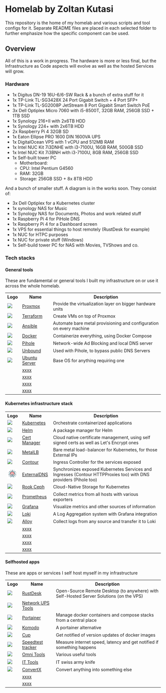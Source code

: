# Homelab by Zoltan Kutasi

This repository is the home of my homelab and various scripts and tool configs for it. 
Separate README files are placed in each selected folder to further emphasize how the specific component can be used.

## Overview

All of this is a work in progress. The hardware is more or less final,
but the Infrastructure as Code aspects will evolve as well as the hosted Services will grow.

### Hardware

- 1x Digitus DN-19 16U-6/6-SW Rack & a bunch of extra stuff for it
- 1x TP-Link TL-SG3428X 24 Port Gigabit Switch + 4 Port SFP+
- 1x TP-Link TL-SG2008P JetStream 8 Port Gigabit Smart Switch PoE
- 3x Dell Optiplex Micro 7060 with i5-8500T, 32GB RAM, 256GB SSD + 1TB SSD
- 1x Synology 216+II with 2x6TB HDD
- 1x Synology 224+ with 2x6TB HDD
- 2x Raspberry Pi 4 32GB SD
- 1x Eaton Ellipse PRO 1600 DIN 1600VA UPS
- 1x DigitalOcean VPS with 1 vCPU and 512MB RAM
- 1x Intel NUC Kit 7i3DNHE with i3-7100U, 16GB RAM, 500GB SSD
- 1x Intel NUC Kit 7i3BNH with i3-7100U, 8GB RAM, 256GB SSD
- 1x Self-built tower PC
  - Motherboard: 
  - CPU: Intel Pentium G4560
  - RAM: 32GB
  - Storage: 256GB SSD + 8x 8TB HDD

And a bunch of smaller stuff. A diagram is in the works soon.
They consist of:
- 3x Dell Optiplex for a Kubernetes cluster
- 1x synology NAS for Music
- 1x Synology NAS for Documents, Photos and work related stuff
- 1x Raspberry Pi 4 for PiHole DNS
- 1x Raspberry Pi 4 for a Dashboard screen
- 1x VPS for essential things to host remotely (RustDesk for example)
- 1x NUC for HTPC purposes
- 1x NUC for private stuff (Windows)
- 1x Self-build tower PC for NAS with Movies, TVShows and co.

### Tech stacks

#### General tools

These are fundamental or general tools I built my infrastructure on or use it across the whole homelab.

<table>
    <tr>
        <th>Logo</th>
        <th>Name</th>
        <th>Description</th>
    </tr>
    <tr>
        <td><img width="32" src="https://cdn.jsdelivr.net/gh/selfhst/icons/svg/proxmox.svg"></td>
        <td><a href="https://www.proxmox.com">Proxmox</a></td>
        <td>Provide the virtualization layer on bigger hardware units</td>
    </tr>
    <tr>
        <td><img width="32" src="https://cdn.jsdelivr.net/gh/selfhst/icons/svg/hashicorp-terraform.svg"></td>
        <td><a href="https://developer.hashicorp.com/terraform">Terraform</a></td>
        <td>Create VMs on top of Proxmox</td>
    </tr>
    <tr>
        <td><img width="32" src="https://cdn.jsdelivr.net/gh/selfhst/icons/svg/ansible.svg"></td>
        <td><a href="https://www.ansible.com">Ansible</a></td>
        <td>Automate bare metal provisioning and configuration on every machine</td>
    </tr>
    <tr>
        <td><img width="32" src="https://cdn.jsdelivr.net/gh/selfhst/icons/svg/docker.svg"></td>
        <td><a href="https://www.docker.com/">Docker</a></td>
        <td>Containerize everything, using Docker Compose</td>
    </tr>
    <tr>
        <td><img width="32" src="https://cdn.jsdelivr.net/gh/selfhst/icons/svg/pi-hole.svg"></td>
        <td><a href="https://pi-hole.net/">Pihole</a></td>
        <td>Network-wide Ad Blocking and local DNS server</td>
    </tr>
    <tr>
        <td><img width="32" src="https://cdn.jsdelivr.net/gh/selfhst/icons/svg/unbound.svg"></td>
        <td><a href="https://www.nlnetlabs.nl/projects/unbound/about/">Unbound</a></td>
        <td>Used with Pihole, to bypass public DNS Servers</td>
    </tr>
    <tr>
        <td><img width="32" src="https://cdn.jsdelivr.net/gh/selfhst/icons/svg/ubuntu.svg"></td>
        <td><a href="https://ubuntu.com/server">Ubuntu Server</a></td>
        <td>Base OS for anything requiring one</td>
    </tr>
    <tr>
        <td><img width="32" src=""></td>
        <td><a href="">xxxx</a></td>
        <td></td>
    </tr>
    <tr>
        <td><img width="32" src=""></td>
        <td><a href="">xxxx</a></td>
        <td></td>
    </tr>
    <tr>
        <td><img width="32" src=""></td>
        <td><a href="">xxxx</a></td>
        <td></td>
    </tr>
    <tr>
        <td><img width="32" src=""></td>
        <td><a href="">xxxx</a></td>
        <td></td>
    </tr>
</table>

#### Kubernetes infrastructure stack

<table>
    <tr>
        <th>Logo</th>
        <th>Name</th>
        <th>Description</th>
    </tr>
    <tr>
        <td><img width="32" src="https://cdn.jsdelivr.net/gh/selfhst/icons/svg/kubernetes.svg"></td>
        <td><a href="https://kubernetes.io/">Kubernetes</a></td>
        <td>Orchestrate containerized applications</td>
    </tr>
    <tr>
        <td><img width="32" src="https://cdn.jsdelivr.net/gh/selfhst/icons/svg/helm.svg"></td>
        <td><a href="https://helm.sh/">Helm</a></td>
        <td>A package manager for Helm</td>
    </tr>
    <tr>
        <td><img width="32" src="https://github.com/jetstack/cert-manager/raw/master/logo/logo.png"></td>
        <td><a href="https://cert-manager.io/">Cert Manager</a></td>
        <td>Cloud native certificate management, using self signed certs as well as Let's Encrypt ones</td>
    </tr>
    <tr>
        <td><img width="32" src="https://avatars.githubusercontent.com/u/60239468?s=200&v=4"></td>
        <td><a href="https://metallb.io/">MetalLB</a></td>
        <td>Bare metal load-balancer for Kubernetes, for those External IPs</td>
    </tr>
    <tr>
        <td><img width="32" src="https://avatars.githubusercontent.com/u/54918165?s=200&v=4"></td>
        <td><a href="https://projectcontour.io/">Contour</a></td>
        <td>Ingress Controller for the services exposed</td>
    </tr>
    <tr>
        <td><img width="32" src="https://github.com/kubernetes-sigs/external-dns/raw/master/docs/img/external-dns.png"></td>
        <td><a href="https://github.com/kubernetes-sigs/external-dns">ExternalDNS</a></td>
        <td>Synchronizes exposed Kubernetes Services and Ingresses (Contour HTTPProxies too) with DNS providers (Pihole too)</td>
    </tr>
    <tr>
        <td><img width="32" src="https://raw.githubusercontent.com/rook/artwork/master/logo/blue.svg"></td>
        <td><a href="https://rook.io">Rook Ceph</a></td>
        <td>Cloud-Native Storage for Kubernetes</td>
    </tr>
    <tr>
        <td><img width="32" src="https://cdn.jsdelivr.net/gh/selfhst/icons/svg/prometheus.svg"></td>
        <td><a href="https://prometheus.io">Prometheus</a></td>
        <td>Collect metrics from all hosts with various exporters</td>
    </tr>
    <tr>
        <td><img width="32" src="https://cdn.jsdelivr.net/gh/selfhst/icons/svg/grafana.svg"></td>
        <td><a href="https://grafana.com">Grafana</a></td>
        <td>Visualize metrics and other sources of information</td>
    </tr>
    <tr>
        <td><img width="32" src="https://cdn.jsdelivr.net/gh/selfhst/icons/svg/loki.svg"></td>
        <td><a href="https://grafana.com/oss/loki/">Loki</a></td>
        <td>A Log Aggregation system with Grafana integration</td>
    </tr>
    <tr>
        <td><img width="32" src="https://cdn.jsdelivr.net/gh/selfhst/icons/svg/grafana-alloy.svg"></td>
        <td><a href="https://grafana.com/docs/alloy/latest/">Alloy</a></td>
        <td>Collect logs from any source and transfer it to Loki</td>
    </tr>
    <tr>
        <td><img width="32" src=""></td>
        <td><a href="">xxxx</a></td>
        <td></td>
    </tr>
    <tr>
        <td><img width="32" src=""></td>
        <td><a href="">xxxx</a></td>
        <td></td>
    </tr>
    <tr>
        <td><img width="32" src=""></td>
        <td><a href="">xxxx</a></td>
        <td></td>
    </tr>
    <tr>
        <td><img width="32" src=""></td>
        <td><a href="">xxxx</a></td>
        <td></td>
    </tr>
</table>

#### Selfhosted apps

These are apps or services I self host myself in my infrastructure

<table>
    <tr>
        <th>Logo</th>
        <th>Name</th>
        <th>Description</th>
    </tr>
    <tr>
        <td><img width="32" src="https://cdn.jsdelivr.net/gh/selfhst/icons/svg/rustdesk.svg"></td>
        <td><a href="https://rustdesk.com/">RustDesk</a></td>
        <td>Open-Source Remote Desktop (to anywhere) with Self-Hosted Server Solutions (on the VPS)</td>
    </tr>
    <tr>
        <td><img width="32" src="https://cdn.jsdelivr.net/gh/selfhst/icons/svg/network-ups-tools.svg"></td>
        <td><a href="https://networkupstools.org/">Network UPS Tools</a></td>
        <td></td>
    </tr>
    <tr>
        <td><img width="32" src="https://cdn.jsdelivr.net/gh/selfhst/icons/svg/portainer.svg"></td>
        <td><a href="https://www.portainer.io/">Portainer</a></td>
        <td>Manage docker containers and compose stacks from a central place</td>
    </tr>
    <tr>
        <td><img width="32" src="https://cdn.jsdelivr.net/gh/selfhst/icons/svg/komodo.svg"></td>
        <td><a href="https://komo.do/">Komodo</a></td>
        <td>A portainer alternative</td>
    </tr>
    <tr>
        <td><img width="32" src="https://cdn.jsdelivr.net/gh/selfhst/icons/svg/cup-updates.svg"></td>
        <td><a href="https://cup.sergi0g.dev">Cup</a></td>
        <td>Get notified of version updates of docker images</td>
    </tr>
    <tr>
        <td><img width="32" src="https://cdn.jsdelivr.net/gh/selfhst/icons/svg/speedtest-tracker.svg"></td>
        <td><a href="https://github.com/alexjustesen/speedtest-tracker">Speedtest tracker</a></td>
        <td>Measure internet speed, latency and get notified if something happens</td>
    </tr>
    <tr>
        <td><img width="32" src="https://cdn.jsdelivr.net/gh/selfhst/icons/svg/omnitools.svg"></td>
        <td><a href="https://github.com/iib0011/omni-tools">Omni Tools</a></td>
        <td>Various useful tools</td>
    </tr>
    <tr>
        <td><img width="32" src="https://cdn.jsdelivr.net/gh/selfhst/icons/svg/it-tools.svg"></td>
        <td><a href="https://github.com/CorentinTh/it-tools">IT Tools</a></td>
        <td>IT swiss army knife</td>
    </tr>
    <tr>
        <td><img width="32" src="https://cdn.jsdelivr.net/gh/selfhst/icons/png/convertx.png"></td>
        <td><a href="https://github.com/C4illin/ConvertX">ConvertX</a></td>
        <td>Convert anything into something else</td>
    </tr>
    <tr>
        <td><img width="32" src=""></td>
        <td><a href="">xxxx</a></td>
        <td></td>
    </tr>
    <tr>
        <td><img width="32" src=""></td>
        <td><a href="">xxxx</a></td>
        <td></td>
    </tr>
</table>
